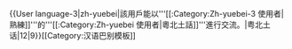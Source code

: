 {{User language-3|zh-yuebei|該用戶能以'''[[:Category:Zh-yuebei-3 使用者|熟練]]'''的'''[[:Category:Zh-yuebei 使用者|粵北土話]]'''進行交流。|粤北土话|12|9}}<noinclude>[[Category:汉语巴别模板]]</noinclude>